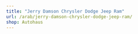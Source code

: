 ```yaml
---
title: "Jerry Damson Chrysler Dodge Jeep Ram"
url: /arab/jerry-damson-chrysler-dodge-jeep-ram/
shop: Autohaus
---
```

